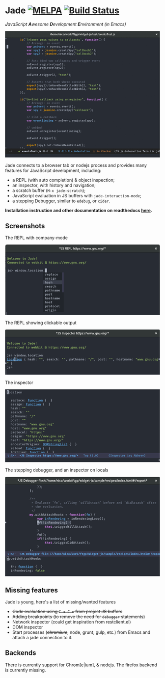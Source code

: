 # Jade [![MELPA](https://melpa.org/packages/jade-badge.svg)](https://melpa.org/#/jade) [![Build Status](https://travis-ci.org/NicolasPetton/jade.svg?branch=master)](https://travis-ci.org/NicolasPetton/jade)

_**J**avaScript **A**wesome **D**evelopment **E**nvironment (in Emacs)_

![REPL](./screenshots/debugger.gif)

Jade connects to a browser tab or nodejs process and provides many features for
JavaScript development, including:

- a REPL (with auto completion) & object inspection;
- an inspector, with history and navigation;
- a scratch buffer (`M-x jade-scratch`);
- JavaScript evaluation in JS buffers with `jade-interaction-mode`;
- a stepping Debugger, similar to `edebug`, or `cider`.

**Installation instruction and other documentation on readthedocs [here](https://jade.readthedocs.io).**

## Screenshots

The REPL with company-mode

![REPL](./screenshots/repl.png)

The REPL showing clickable output

![REPL](./screenshots/repl2.png)

The inspector

![REPL](./screenshots/inspector.png)

The stepping debugger, and an inspector on locals

![REPL](./screenshots/debugger.png)

## Missing features

Jade is young, here's a list of missing/wanted features

- ~~Code evaluation using `C-x C-e` from project JS buffers~~
- ~~Adding breakpoints (to remove the need for `debugger` statements)~~
- Network inspector (could get inspiration from restclient.el)
- DOM inspector
- Start processes (~~chromium~~, node, grunt, gulp, etc.) from Emacs and attach a
  jade connection to it.

## Backends

There is currently support for Chrom[e|ium], & nodejs.  The firefox backend is
currently missing.


